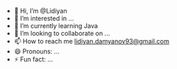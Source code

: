 - 👋 Hi, I’m @Lidiyan
- 👀 I’m interested in ...
- 🌱 I’m currently learning Java
- 💞️ I’m looking to collaborate on ...
- 📫 How to reach me lidiyan.damyanov93@gmail.com
- 😄 Pronouns: ...
- ⚡ Fun fact: ...

<!---
Lidiyan93/Lidiyan93 is a ✨ special ✨ repository because its `README.md` (this file) appears on your GitHub profile.
You can click the Preview link to take a look at your changes.
--->
